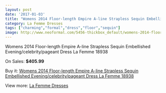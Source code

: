 ```yaml
---
layout: post
date: '2017-01-03'
title: "Womens 2014 Floor-length Empire A-line Strapless Sequin Embellished Evening/celebrity/pageant Dress La Femme 18938"
category: La Femme Dresses
tags: ["charming","formal","dress","floor","sequin"]
image: http://www.neoformal.com/5456-thickbox_default/womens-2014-floor-length-empire-a-line-strapless-sequin-embellished-evening-celebrity-pageant-dress-la-femme-18938.jpg
---
```

Womens 2014 Floor-length Empire A-line Strapless Sequin Embellished Evening/celebrity/pageant Dress La Femme 18938

On Sales: **$405.99**
<a href="https://www.neoformal.com/en/la-femme-dresses/1993-womens-2014-floor-length-empire-a-line-strapless-sequin-embellished-evening-celebrity-pageant-dress-la-femme-18938.html"><amp-img layout="responsive" width="600" height="600" src="//www.neoformal.com/5456-thickbox_default/womens-2014-floor-length-empire-a-line-strapless-sequin-embellished-evening-celebrity-pageant-dress-la-femme-18938.jpg" alt="Womens 2014 Floor-length Empire A-line Strapless Sequin Embellished Evening/celebrity/pageant Dress La Femme 18938 0" /></a>
<a href="https://www.neoformal.com/en/la-femme-dresses/1993-womens-2014-floor-length-empire-a-line-strapless-sequin-embellished-evening-celebrity-pageant-dress-la-femme-18938.html"><amp-img layout="responsive" width="600" height="600" src="//www.neoformal.com/5457-thickbox_default/womens-2014-floor-length-empire-a-line-strapless-sequin-embellished-evening-celebrity-pageant-dress-la-femme-18938.jpg" alt="Womens 2014 Floor-length Empire A-line Strapless Sequin Embellished Evening/celebrity/pageant Dress La Femme 18938 1" /></a>

Buy it: [Womens 2014 Floor-length Empire A-line Strapless Sequin Embellished Evening/celebrity/pageant Dress La Femme 18938](https://www.neoformal.com/en/la-femme-dresses/1993-womens-2014-floor-length-empire-a-line-strapless-sequin-embellished-evening-celebrity-pageant-dress-la-femme-18938.html "Womens 2014 Floor-length Empire A-line Strapless Sequin Embellished Evening/celebrity/pageant Dress La Femme 18938")

View more: [La Femme Dresses](https://www.neoformal.com/en/16-la-femme-dresses "La Femme Dresses")